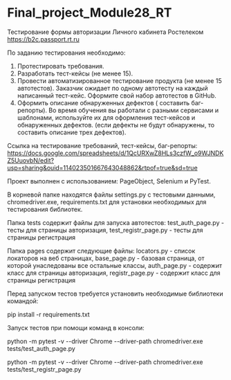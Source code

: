 # Final_project_Module28_RT
Тестирование формы авторизации Личного кабинета Ростелеком https://b2c.passport.rt.ru

По заданию тестирования необходимо:
1. Протестировать требования.
2. Разработать тест-кейсы (не менее 15).
3. Провести автоматизированное тестирование продукта (не менее 15 автотестов). Заказчик ожидает по одному автотесту на каждый написанный тест-кейс. Оформите свой набор автотестов в GitHub.
4. Оформить описание обнаруженных дефектов ( составить баг-репорты). Во время обучения вы работали с разными сервисами и шаблонами, используйте их для оформления тест-кейсов и обнаруженных дефектов. (если дефекты не будут обнаружены, то составить описание трех дефектов).

Ссылка на тестирование требований, тест-кейсы, баг-репорты: https://docs.google.com/spreadsheets/d/1QcURXwZ8HLs3czfW_o9WJNDKZ5UuovbN/edit?usp=sharing&ouid=114023501667643048862&rtpof=true&sd=true

Проект выполнен с использованием: PageObject, Selenium и PyTest.

В корневой папке находятся файлы settings.py с тестовыми данными, chromedriver.exe, requirements.txt для установки необходимых для тестирования библиотек.

Папка tests содержит файлы для запуска автотестов: test_auth_page.py - тесты для страницы авторизация, test_registr_page.py - тесты для страницы регистрация

Папка pages содержит следующие файлы: locators.py - список локаторов на веб страницах, base_page.py - базовая страница, от которой унаследованы все остальные классы, auth_page.py - содержит класс для страницы авторизация, registr_page.py - содержит класс для страницы регистрация

Перед запуском тестов требуется установить необходимые библиотеки командой:

pip install -r requirements.txt

Запуск тестов при помощи команд в консоли:

python -m pytest -v --driver Chrome --driver-path chromedriver.exe tests/test_auth_page.py

python -m pytest -v --driver Chrome --driver-path chromedriver.exe tests/test_registr_page.py
